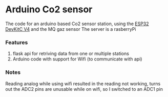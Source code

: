 # Arduino Co2 sensor

The code for an arduino based Co2 sensor station, using the [ESP32 DevKitC V4](https://github.com/espressif/arduino-esp32) and the MQ gaz sensor
The server is a rasberryPi

### Features

1. flask api for retriving data from one or multiple stations
2. Arduino code with support for Wifi (to communicate with api)

### Notes

Reading analog while using wifi resulted in the reading not working, turns out the ADC2 pins are unusable while on wifi, so I switched to an ADC1 pin